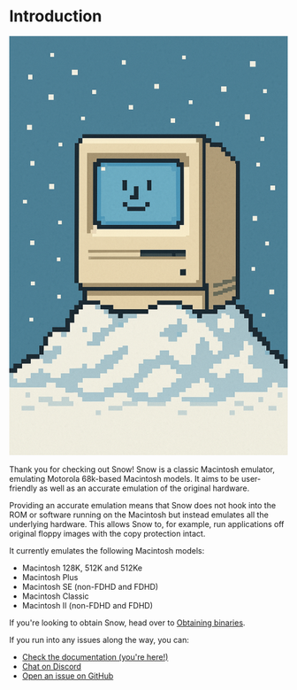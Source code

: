 # Introduction

![Snowy macintosh](images/snowmac.png)

Thank you for checking out Snow! Snow is a classic Macintosh emulator,
emulating Motorola 68k-based Macintosh models. It aims to be user-friendly
as well as an accurate emulation of the original hardware.

Providing an accurate emulation means that Snow does not hook into the
ROM or software running on the Macintosh but instead emulates all the
underlying hardware. This allows Snow to, for example, run applications
off original floppy images with the copy protection intact.

It currently emulates the following Macintosh models:
 * Macintosh 128K, 512K and 512Ke
 * Macintosh Plus
 * Macintosh SE (non-FDHD and FDHD)
 * Macintosh Classic
 * Macintosh II (non-FDHD and FDHD)

If you're looking to obtain Snow, head over to [Obtaining binaries](./getting_started/binaries.md).

If you run into any issues along the way, you can:
 * [Check the documentation (you're here!)](https://docs.snowemu.com/)
 * [Chat on Discord](https://discord.gg/F2vSzTEvPV)
 * [Open an issue on GitHub](https://github.com/twvd/snow/issues/new/choose)
